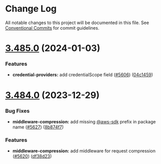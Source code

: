 # Change Log

All notable changes to this project will be documented in this file.
See [Conventional Commits](https://conventionalcommits.org) for commit guidelines.

# [3.485.0](https://github.com/aws/aws-sdk-js-v3/compare/v3.484.0...v3.485.0) (2024-01-03)


### Features

* **credential-providers:** add credentialScope field ([#5606](https://github.com/aws/aws-sdk-js-v3/issues/5606)) ([04c1459](https://github.com/aws/aws-sdk-js-v3/commit/04c14592898ac63ed87d47f2a53320ccaa991083))





# [3.484.0](https://github.com/aws/aws-sdk-js-v3/compare/v3.483.0...v3.484.0) (2023-12-29)


### Bug Fixes

* **middleware-compression:** add missing [@aws-sdk](https://github.com/aws-sdk) prefix in package name ([#5627](https://github.com/aws/aws-sdk-js-v3/issues/5627)) ([8b874f7](https://github.com/aws/aws-sdk-js-v3/commit/8b874f7fca8ee13bf5306a73242d94341c0874b1))


### Features

* **middleware-compression:** add middleware for request compression ([#5620](https://github.com/aws/aws-sdk-js-v3/issues/5620)) ([df38d23](https://github.com/aws/aws-sdk-js-v3/commit/df38d232895fe12d1321d6dfb6454ae130ff2f71))
